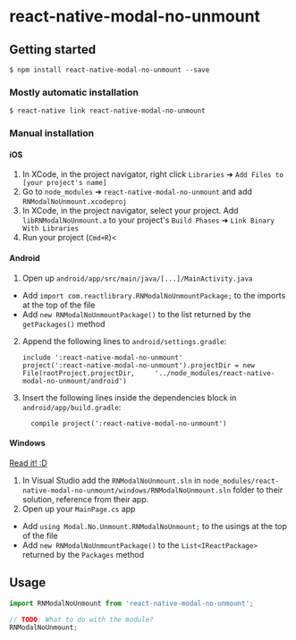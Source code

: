 
# react-native-modal-no-unmount

## Getting started

`$ npm install react-native-modal-no-unmount --save`

### Mostly automatic installation

`$ react-native link react-native-modal-no-unmount`

### Manual installation


#### iOS

1. In XCode, in the project navigator, right click `Libraries` ➜ `Add Files to [your project's name]`
2. Go to `node_modules` ➜ `react-native-modal-no-unmount` and add `RNModalNoUnmount.xcodeproj`
3. In XCode, in the project navigator, select your project. Add `libRNModalNoUnmount.a` to your project's `Build Phases` ➜ `Link Binary With Libraries`
4. Run your project (`Cmd+R`)<

#### Android

1. Open up `android/app/src/main/java/[...]/MainActivity.java`
  - Add `import com.reactlibrary.RNModalNoUnmountPackage;` to the imports at the top of the file
  - Add `new RNModalNoUnmountPackage()` to the list returned by the `getPackages()` method
2. Append the following lines to `android/settings.gradle`:
  	```
  	include ':react-native-modal-no-unmount'
  	project(':react-native-modal-no-unmount').projectDir = new File(rootProject.projectDir, 	'../node_modules/react-native-modal-no-unmount/android')
  	```
3. Insert the following lines inside the dependencies block in `android/app/build.gradle`:
  	```
      compile project(':react-native-modal-no-unmount')
  	```

#### Windows
[Read it! :D](https://github.com/ReactWindows/react-native)

1. In Visual Studio add the `RNModalNoUnmount.sln` in `node_modules/react-native-modal-no-unmount/windows/RNModalNoUnmount.sln` folder to their solution, reference from their app.
2. Open up your `MainPage.cs` app
  - Add `using Modal.No.Unmount.RNModalNoUnmount;` to the usings at the top of the file
  - Add `new RNModalNoUnmountPackage()` to the `List<IReactPackage>` returned by the `Packages` method


## Usage
```javascript
import RNModalNoUnmount from 'react-native-modal-no-unmount';

// TODO: What to do with the module?
RNModalNoUnmount;
```
  
